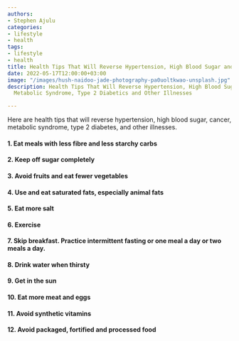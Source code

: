 ```yaml
---
authors:
- Stephen Ajulu
categories:
- lifestyle
- health
tags:
- lifestyle
- health
title: Health Tips That Will Reverse Hypertension, High Blood Sugar and Other Illnesses
date: 2022-05-17T12:00:00+03:00
image: "/images/hush-naidoo-jade-photography-pa0uoltkwao-unsplash.jpg"
description: Health Tips That Will Reverse Hypertension, High Blood Sugar, Cancer,
  Metabolic Syndrome, Type 2 Diabetics and Other Illnesses

---
```

Here are health tips that will reverse hypertension, high blood sugar, cancer, metabolic syndrome, type 2 diabetes, and other illnesses.

#### 1. Eat meals with less fibre and less starchy carbs

#### 2. Keep off sugar completely

#### 3. Avoid fruits and eat fewer vegetables

#### 4. Use and eat saturated fats, especially animal fats

#### 5. Eat more salt

#### 6. Exercise

#### 7. Skip breakfast. Practice intermittent fasting or one meal a day or two meals a day.

#### 8. Drink water when thirsty

#### 9. Get in the sun

#### 10. Eat more meat and eggs

#### 11. Avoid synthetic vitamins

#### 12. Avoid packaged, fortified and processed food
